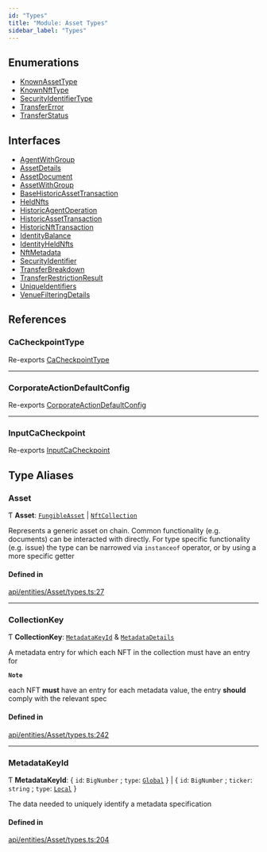 ```yaml
---
id: "Types"
title: "Module: Asset Types"
sidebar_label: "Types"
---
```


## Enumerations

- [KnownAssetType](../../../../../enums/API/Entities/Asset/Types/KnownAssetType/KnownAssetType.md)
- [KnownNftType](../../../../../enums/API/Entities/Asset/Types/KnownNftType/KnownNftType.md)
- [SecurityIdentifierType](../../../../../enums/API/Entities/Asset/Types/SecurityIdentifierType/SecurityIdentifierType.md)
- [TransferError](../../../../../enums/API/Entities/Asset/Types/TransferError/TransferError.md)
- [TransferStatus](../../../../../enums/API/Entities/Asset/Types/TransferStatus/TransferStatus.md)

## Interfaces

- [AgentWithGroup](../../../../../interfaces/API/Entities/Asset/Types/AgentWithGroup/AgentWithGroup.md)
- [AssetDetails](../../../../../interfaces/API/Entities/Asset/Types/AssetDetails/AssetDetails.md)
- [AssetDocument](../../../../../interfaces/API/Entities/Asset/Types/AssetDocument/AssetDocument.md)
- [AssetWithGroup](../../../../../interfaces/API/Entities/Asset/Types/AssetWithGroup/AssetWithGroup.md)
- [BaseHistoricAssetTransaction](../../../../../interfaces/API/Entities/Asset/Types/BaseHistoricAssetTransaction/BaseHistoricAssetTransaction.md)
- [HeldNfts](../../../../../interfaces/API/Entities/Asset/Types/HeldNfts/HeldNfts.md)
- [HistoricAgentOperation](../../../../../interfaces/API/Entities/Asset/Types/HistoricAgentOperation/HistoricAgentOperation.md)
- [HistoricAssetTransaction](../../../../../interfaces/API/Entities/Asset/Types/HistoricAssetTransaction/HistoricAssetTransaction.md)
- [HistoricNftTransaction](../../../../../interfaces/API/Entities/Asset/Types/HistoricNftTransaction/HistoricNftTransaction.md)
- [IdentityBalance](../../../../../interfaces/API/Entities/Asset/Types/IdentityBalance/IdentityBalance.md)
- [IdentityHeldNfts](../../../../../interfaces/API/Entities/Asset/Types/IdentityHeldNfts/IdentityHeldNfts.md)
- [NftMetadata](../../../../../interfaces/API/Entities/Asset/Types/NftMetadata/NftMetadata.md)
- [SecurityIdentifier](../../../../../interfaces/API/Entities/Asset/Types/SecurityIdentifier/SecurityIdentifier.md)
- [TransferBreakdown](../../../../../interfaces/API/Entities/Asset/Types/TransferBreakdown/TransferBreakdown.md)
- [TransferRestrictionResult](../../../../../interfaces/API/Entities/Asset/Types/TransferRestrictionResult/TransferRestrictionResult.md)
- [UniqueIdentifiers](../../../../../interfaces/API/Entities/Asset/Types/UniqueIdentifiers/UniqueIdentifiers.md)
- [VenueFilteringDetails](../../../../../interfaces/API/Entities/Asset/Types/VenueFilteringDetails/VenueFilteringDetails.md)

## References

### CaCheckpointType

Re-exports [CaCheckpointType](../../../../../enums/API/Entities/Asset/Fungible/Checkpoints/Types/CaCheckpointType/CaCheckpointType.md)

___

### CorporateActionDefaultConfig

Re-exports [CorporateActionDefaultConfig](../../../../../interfaces/API/Entities/Asset/Fungible/CorporateActions/Types/CorporateActionDefaultConfig/CorporateActionDefaultConfig.md)

___

### InputCaCheckpoint

Re-exports [InputCaCheckpoint](../Fungible/Checkpoints/Types/Types.md#inputcacheckpoint)

## Type Aliases

### Asset

Ƭ **Asset**: [`FungibleAsset`](../../../../../classes/API/Entities/Asset/Fungible/FungibleAsset.md) \| [`NftCollection`](../../../../../classes/API/Entities/Asset/NonFungible/NftCollection/NftCollection.md)

Represents a generic asset on chain. Common functionality (e.g. documents) can be interacted with directly. For type specific functionality (e.g. issue) the type can
be narrowed via `instanceof` operator, or by using a more specific getter

#### Defined in

[api/entities/Asset/types.ts:27](https://github.com/PolymeshAssociation/polymesh-sdk/blob/978e4ded6/src/api/entities/Asset/types.ts#L27)

___

### CollectionKey

Ƭ **CollectionKey**: [`MetadataKeyId`](Types.md#metadatakeyid) & [`MetadataDetails`](../../../../../interfaces/API/Entities/MetadataEntry/Types/MetadataDetails/MetadataDetails.md)

A metadata entry for which each NFT in the collection must have an entry for

**`Note`**

each NFT **must** have an entry for each metadata value, the entry **should** comply with the relevant spec

#### Defined in

[api/entities/Asset/types.ts:242](https://github.com/PolymeshAssociation/polymesh-sdk/blob/978e4ded6/src/api/entities/Asset/types.ts#L242)

___

### MetadataKeyId

Ƭ **MetadataKeyId**: \{ `id`: `BigNumber` ; `type`: [`Global`](../../../../../enums/API/Entities/MetadataEntry/Types/MetadataType/MetadataType.md#global)  } \| \{ `id`: `BigNumber` ; `ticker`: `string` ; `type`: [`Local`](../../../../../enums/API/Entities/MetadataEntry/Types/MetadataType/MetadataType.md#local)  }

The data needed to uniquely identify a metadata specification

#### Defined in

[api/entities/Asset/types.ts:204](https://github.com/PolymeshAssociation/polymesh-sdk/blob/978e4ded6/src/api/entities/Asset/types.ts#L204)
